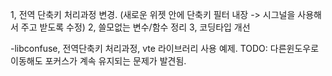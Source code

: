 1, 전역 단축키 처리과정 변경. 
(새로운 위젯 안에 단축키 필터 내장 -> 시그널을 사용해서 주고 받도록 수정)
2, 쓸모없는 변수/함수 정리
3, 코딩타입 개선

-libconfuse, 전역단축키 처리과정, vte 라이브러리 사용 예제.
TODO: 다른윈도우로 이동해도 포커스가 계속 유지되는 문제가 발견됨.
